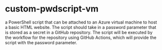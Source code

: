 # custom-pwdscript-vm
a PowerShell script that can be attached to an Azure virtual machine to host a basic HTML website. The script should take in a password parameter that is stored as a secret in a GitHub repository. The script will be executed by the workflow for the repository using GitHub Actions, which will provide the script with the password parameter.
